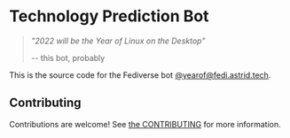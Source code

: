 # Technology Prediction Bot

> *"2022 will be the Year of Linux on the Desktop"*
>
> -- this bot, probably

This is the source code for the Fediverse bot [@yearof@fedi.astrid.tech](https://fedi.astrid.tech/yearof).

## Contributing

Contributions are welcome! See [the CONTRIBUTING](./CONTRIBUTING.md) for more information.


